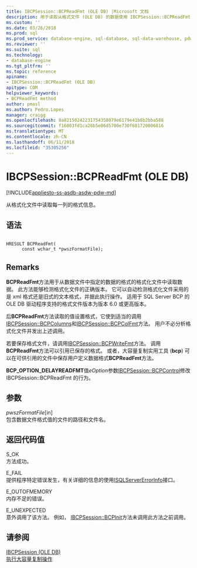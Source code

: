 ```yaml
---
title: IBCPSession::BCPReadFmt (OLE DB) |Microsoft 文档
description: 用于读取从格式文件 (OLE DB) 的数据使用 IBCPSession::BCPReadFmt
ms.custom: ''
ms.date: 03/26/2018
ms.prod: sql
ms.prod_service: database-engine, sql-database, sql-data-warehouse, pdw
ms.reviewer: ''
ms.suite: sql
ms.technology:
- database-engine
ms.tgt_pltfrm: ''
ms.topic: reference
apiname:
- IBCPSession::BCPReadFmt (OLE DB)
apitype: COM
helpviewer_keywords:
- BCPReadFmt method
author: pmasl
ms.author: Pedro.Lopes
manager: craigg
ms.openlocfilehash: 8a82150242231754358079e6179e41b8b2bba588
ms.sourcegitcommit: f16003fd1ca28b5e06d5700e730f681720006816
ms.translationtype: MT
ms.contentlocale: zh-CN
ms.lasthandoff: 06/11/2018
ms.locfileid: "35305256"
---
```

# <a name="ibcpsessionbcpreadfmt-ole-db"></a>IBCPSession::BCPReadFmt (OLE DB)
[!INCLUDE[appliesto-ss-asdb-asdw-pdw-md](../../../includes/appliesto-ss-asdb-asdw-pdw-md.md)]

  从格式化文件中读取每一列的格式信息。  
  
## <a name="syntax"></a>语法  
  
```  
  
HRESULT BCPReadFmt(   
      const wchar_t *pwszFormatFile);  
```  
  
## <a name="remarks"></a>Remarks  
 **BCPReadFmt**方法用于从数据文件中指定的数据的格式的格式化文件中读取数据。 此方法能够检测格式化文件的正确版本。 它可以自动检测格式化文件采用的是 xml 格式还是旧式的文本格式，并据此执行操作。 适用于 SQL Server BCP 的 OLE DB 驱动程序支持的格式文件版本为版本 6.0 或更高版本。  
  
 后**BCPReadFmt**方法读取的值设置格式，它使到适当的调用[IBCPSession::BCPColumns](../../oledb/ole-db-interfaces/ibcpsession-bcpcolumns-ole-db.md)和[IBCPSession::BCPColFmt](../../oledb/ole-db-interfaces/ibcpsession-bcpcolfmt-ole-db.md)方法。 用户不必分析格式化文件并发出上述调用。  
  
 若要保存格式文件，请调用[IBCPSession::BCPWriteFmt](../../oledb/ole-db-interfaces/ibcpsession-bcpwritefmt-ole-db.md)方法。 调用**BCPReadFmt**方法可以引用已保存的格式。 或者，大容量复制实用工具 (**bcp**) 可以在可供引用的文件中保存用户定义数据格式**BCPReadFmt**方法。  
  
 **BCP_OPTION_DELAYREADFMT**值*eOption*参数[IBCPSession::BCPControl](../../oledb/ole-db-interfaces/ibcpsession-bcpcontrol-ole-db.md)修改 IBCPSession::BCPReadFmt 的行为。  
  
## <a name="arguments"></a>参数  
 *pwszFormatFile*[in]  
 包含数据文件格式值的文件的路径和文件名。  
  
## <a name="return-code-values"></a>返回代码值  
 S_OK  
 方法成功。  
  
 E_FAIL  
 提供程序特定错误发生，有关详细的信息的使用[ISQLServerErrorInfo](http://msdn.microsoft.com/library/a8323b5c-686a-4235-a8d2-bda43617b3a1)接口。  
  
 E_OUTOFMEMORY  
 内存不足的错误。  
  
 E_UNEXPECTED  
 意外调用了该方法。 例如， [IBCPSession::BCPInit](../../oledb/ole-db-interfaces/ibcpsession-bcpinit-ole-db.md)方法未调用此方法之前调用。  
  
## <a name="see-also"></a>请参阅  
 [IBCPSession &#40;OLE DB&#41;](../../oledb/ole-db-interfaces/ibcpsession-ole-db.md)   
 [执行大容量复制操作](../../oledb/features/performing-bulk-copy-operations.md)  
  
  
